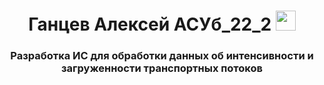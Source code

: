 <h1 align="center"><a target="_blank">Ганцев Алексей АСУб_22_2</a> 
<img src="https://github.com/blackcater/blackcater/raw/main/images/Hi.gif" height="32"/></h1>
<h3 align="center">Разработка ИС для обработки данных об интенсивности и загруженности транспортных потоков</h3>
